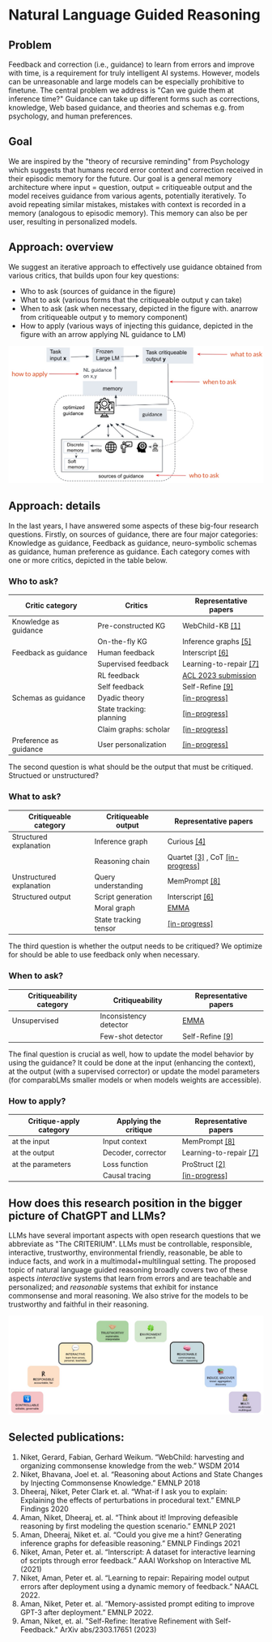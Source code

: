 # Natural Language Guided Reasoning


## Problem
Feedback and correction (i.e., guidance) to learn from errors and improve with time, is a requirement for truly intelligent AI systems. However, models can be unreasonable and large models can be especially prohibitive to finetune. The central problem we address is "Can we guide them at inference time?" Guidance can take up different forms such as corrections, knowledge, Web based guidance, and theories and schemas e.g. from psychology, and human preferences. 

## Goal
We are inspired by the "theory of recursive reminding" from Psychology which suggests that humans record error context and correction received in their episodic memory for the future. Our goal is a general memory architecture where input = question, output = critiqueable output and the model receives guidance from various agents, potentially iteratively. To avoid repeating similar mistakes, mistakes with context is recorded in a memory (analogous to episodic memory). This memory can also be per user, resulting in personalized models.

## Approach: overview
We suggest an iterative approach to effectively use guidance obtained from various critics, that builds upon four key questions:
- Who to ask (sources of guidance in the figure)
- What to ask (various forms that the critiqueable output y can take)
- When to ask (ask when necessary, depicted in the figure with. anarrow from critiqueable output y to memory component)
- How to apply (various ways of injecting this guidance, depicted in the figure with an arrow applying NL guidance to LM)


![NL Guided Reasoning](https://raw.githubusercontent.com/nikett/about/main/nl-guided-reasoning-annotated.jpg)


## Approach: details
In the last years, I have answered some aspects of these big-four research questions. Firstly, on sources of guidance, there are four major categories: Knowledge as guidance, Feedback as guidance, neuro-symbolic schemas as guidance, human preference as guidance. Each category comes with one or more critics, depicted in the table below. 

### Who to ask?
|Critic category        | Critics                 | Representative papers     |
|---                    |---                      |---                        |
|Knowledge as guidance  |Pre-constructed KG       | WebChild-KB [[1]](https://www.mpi-inf.mpg.de/departments/databases-and-information-systems/research/yago-naga/commonsense/webchild)       |
|                       |On-the-fly KG            | Inference graphs [[5]](https://aclanthology.org/2021.findings-acl.456.pdf)  |
|Feedback as guidance   |Human feedback           | Interscript [[6]](https://www.semanticscholar.org/paper/Interscript%3A-A-dataset-for-interactive-learning-of-Tandon-Madaan/07d5bba7d2bc511c88eb143a926d3c297298ad15) |
|                       |Supervised feedback      | Learning-to-repair [[7]](https://aclanthology.org/2022.findings-naacl.26/)|
|                       |RL feedback              | [ACL 2023 submission](https://niket.tandon.info)   |
|                       |Self feedback            | Self-Refine [[9]](https://selfrefine.info/)      |
|Schemas as guidance    |Dyadic theory            | [[in-progress]](https://github.com/allenai/emma/tree/dev)           |
|                       |State tracking: planning | [[in-progress]](https://github.com/allenai/openpi_v2)           |
|                       |Claim graphs: scholar    | [[in-progress]](https://github.com/nikett/claimgraph)           |
|Preference as guidance |User personalization     | [[in-progress]](https://niket.tandon.info)           |


The second question is what should be the output that must be critiqued. Structued or unstructured? 


### What to ask?
|Critiqueable category    | Critiqueable output     | Representative papers  |
|---                      |---                      |---                     |
|Structured explanation   | Inference graph         | Curious [[4]](https://aclanthology.org/2021.emnlp-main.508/)  |
|                         | Reasoning chain         | Quartet [[3]](https://aclanthology.org/2020.findings-emnlp.300.pdf) , CoT [[in-progress]](https://niket.tandon.info) |
|Unstructured explanation | Query understanding     | MemPrompt [[8]](https://memprompt.com) | 
|Structured output        | Script generation       | Interscript [[6]](https://www.semanticscholar.org/paper/Interscript%3A-A-dataset-for-interactive-learning-of-Tandon-Madaan/07d5bba7d2bc511c88eb143a926d3c297298ad15) |
|                         | Moral graph             | [EMMA](https://github.com/nikett/emma) |
|                         | State tracking tensor   | [[in-progress]](https://github.com/allenai/openpi_v2)         |


The third question is whether the output needs to be critiqued? We optimize for should be able to use feedback only when necessary. 


### When to ask?
|Critiqueability category | Critiqueability       | Representative papers |
|---                      |---                    |---                    |
|Unsupervised             | Inconsistency detector| [EMMA](https://github.com/nikett/emma)| 
|                         | Few-shot detector     | Self-Refine [[9]](https://selfrefine.info/) |


The final question is crucial as well, how to update the model behavior by using the guidance? It could be done at the input (enhancing the context), at the output (with a supervised corrector) or update the model parameters (for comparabLMs  smaller models or when models weights are accessible).

### How to apply?
|Critique-apply category | Applying the critique | Representative papers  |
|---                     |---                    |---                     |
|at the input            | Input context         | MemPrompt [[8]](https://memprompt.com) | 
|at the output           | Decoder, corrector    | Learning-to-repair [[7]](https://aclanthology.org/2022.findings-naacl.26/) |
|at the parameters       | Loss function         | ProStruct [[2]](https://aclanthology.org/D18-1006.pdf) |
|                        | Causal tracing        | [[in-progress]](https://niket.tandon.info) |


## How does this research position in the bigger picture of ChatGPT and LLMs?
LLMs have several important aspects with open research questions that we abbreviate as "The CRITERIUM". LLMs must be controllable, responsible, interactive, trustworthy, environmental friendly, reasonable, be able to induce facts, and work in a multimodal+multilingual setting. The proposed topic of natural language guided reasoning broadly covers two of these aspects *interactive* systems that learn from errors and are teachable and personalized; and *reasonable* systems that exhibit for instance commonsense and moral reasoning. We also strive for the models to be trustworthy and faithful in their reasoning.

![Bigger landscape](https://raw.githubusercontent.com/nikett/about/main/criterium-annotated.jpg)



## Selected publications:
1. Niket, Gerard, Fabian, Gerhard Weikum. “WebChild: harvesting and organizing commonsense knowledge from the web.” WSDM 2014
2. Niket, Bhavana, Joel et. al. “Reasoning about Actions and State Changes by Injecting Commonsense Knowledge.” EMNLP 2018
3. Dheeraj, Niket, Peter Clark et. al. “What-if I ask you to explain: Explaining the effects of perturbations in procedural text.” EMNLP Findings 2020
4. Aman, Niket, Dheeraj, et. al. “Think about it! Improving defeasible reasoning by first modeling the question scenario.” EMNLP 2021
5. Aman, Dheeraj, Niket et. al. “Could you give me a hint? Generating inference graphs for defeasible reasoning.” EMNLP Findings 2021
6. Niket, Aman, Peter et. al. “Interscript: A dataset for interactive learning of scripts through error feedback.” AAAI Workshop on Interactive ML (2021)
7. Niket, Aman, Peter et. al. “Learning to repair: Repairing model output errors after deployment using a dynamic memory of feedback.” NAACL 2022.
8. Aman, Niket, Peter et. al. “Memory-assisted prompt editing to improve GPT-3 after deployment.” EMNLP 2022.
9. Aman, Niket, et. al. "Self-Refine: Iterative Refinement with Self-Feedback." ArXiv abs/2303.17651 (2023)

